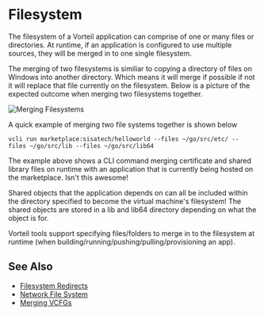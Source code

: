 # Filesystem
The filesystem of a Vorteil application can comprise of one or many files or directories. At runtime, if an application is configured to use multiple sources, they will be merged in to one single filesystem. 

The merging of two filesystems is similiar to copying a directory of files on Windows into another directory. Which means it will merge if possible if not it will replace that file currently on the filesystem. Below is a picture of the expected outcome when merging two filesystems together.

![Merging Filesystems](https://storage.googleapis.com/vorteil-dl/assets/documentation/mergedscreenshot.png "Two Filesystem Merge")

A quick example of merging two file systems together is shown below

```
vcli run marketplace:sisatech/helloworld --files ~/go/src/etc/ -- files ~/go/src/lib --files ~/go/src/lib64
```
The example above shows a CLI command merging certificate and shared library files on runtime with an application that is currently being hosted on the marketplace. Isn't this awesome!

Shared objects that the application depends on can all be included within the directory specified to become the virtual machine's filesystem! The shared objects are stored in a lib and lib64 directory depending on what the object is for.

Vorteil tools support specifying files/folders to merge in to the filesystem at runtime (when building/running/pushing/pulling/provisioning an app).

## See Also
- [Filesystem Redirects](../../../apps/vcfg/redirects/)
- [Network File System](../../../apps/vcfg/nfs/)
- [Merging VCFGs](../../../apps/vcfg/merging/)